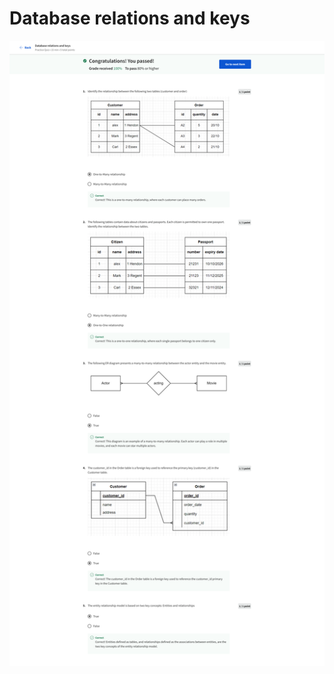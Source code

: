 # Database relations and keys

![screencapture-coursera-org-learn-intro-to-databases-back-end-development-quiz-ruGop-database-relations-and-keys-attempt-2023-01-22-20_03_39.png](Database%20relations%20and%20keys%20f3713a3ba99f44f3985ad7608485f6fb/screencapture-coursera-org-learn-intro-to-databases-back-end-development-quiz-ruGop-database-relations-and-keys-attempt-2023-01-22-20_03_39.png)
